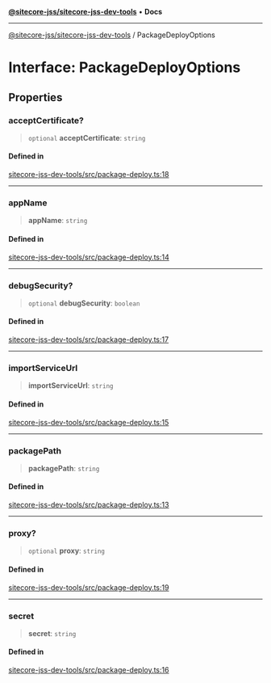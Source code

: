 [**@sitecore-jss/sitecore-jss-dev-tools**](../README.md) • **Docs**

***

[@sitecore-jss/sitecore-jss-dev-tools](../README.md) / PackageDeployOptions

# Interface: PackageDeployOptions

## Properties

### acceptCertificate?

> `optional` **acceptCertificate**: `string`

#### Defined in

[sitecore-jss-dev-tools/src/package-deploy.ts:18](https://github.com/Sitecore/jss/blob/b4728bd62f468f88cc20c503d593996b480fad47/packages/sitecore-jss-dev-tools/src/package-deploy.ts#L18)

***

### appName

> **appName**: `string`

#### Defined in

[sitecore-jss-dev-tools/src/package-deploy.ts:14](https://github.com/Sitecore/jss/blob/b4728bd62f468f88cc20c503d593996b480fad47/packages/sitecore-jss-dev-tools/src/package-deploy.ts#L14)

***

### debugSecurity?

> `optional` **debugSecurity**: `boolean`

#### Defined in

[sitecore-jss-dev-tools/src/package-deploy.ts:17](https://github.com/Sitecore/jss/blob/b4728bd62f468f88cc20c503d593996b480fad47/packages/sitecore-jss-dev-tools/src/package-deploy.ts#L17)

***

### importServiceUrl

> **importServiceUrl**: `string`

#### Defined in

[sitecore-jss-dev-tools/src/package-deploy.ts:15](https://github.com/Sitecore/jss/blob/b4728bd62f468f88cc20c503d593996b480fad47/packages/sitecore-jss-dev-tools/src/package-deploy.ts#L15)

***

### packagePath

> **packagePath**: `string`

#### Defined in

[sitecore-jss-dev-tools/src/package-deploy.ts:13](https://github.com/Sitecore/jss/blob/b4728bd62f468f88cc20c503d593996b480fad47/packages/sitecore-jss-dev-tools/src/package-deploy.ts#L13)

***

### proxy?

> `optional` **proxy**: `string`

#### Defined in

[sitecore-jss-dev-tools/src/package-deploy.ts:19](https://github.com/Sitecore/jss/blob/b4728bd62f468f88cc20c503d593996b480fad47/packages/sitecore-jss-dev-tools/src/package-deploy.ts#L19)

***

### secret

> **secret**: `string`

#### Defined in

[sitecore-jss-dev-tools/src/package-deploy.ts:16](https://github.com/Sitecore/jss/blob/b4728bd62f468f88cc20c503d593996b480fad47/packages/sitecore-jss-dev-tools/src/package-deploy.ts#L16)
